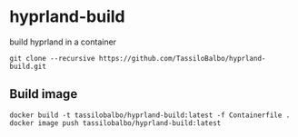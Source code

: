 # hyprland-build
build hyprland in a container

```
git clone --recursive https://github.com/TassiloBalbo/hyprland-build.git
```

## Build image

```
docker build -t tassilobalbo/hyprland-build:latest -f Containerfile .
docker image push tassilobalbo/hyprland-build:latest
```
